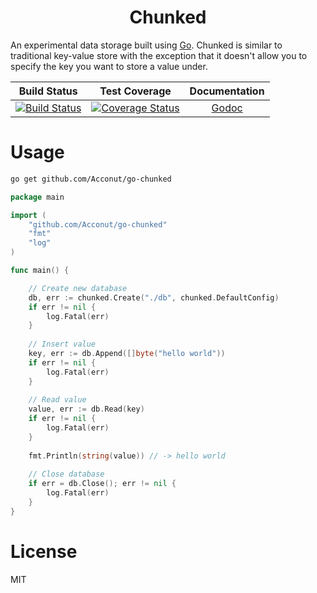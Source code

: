 <h1 align="center">Chunked</h1>

An experimental data storage built using [Go](http://golang.org). Chunked is similar to traditional key-value store with the exception that it doesn't allow you to specify the key you want to store a value under.



| Build Status | Test Coverage | Documentation |
|:-:|:-:|:-:|
| [![Build Status](https://travis-ci.org/Acconut/go-chunked.svg?branch=master)](https://travis-ci.org/Acconut/go-chunked) | [![Coverage Status](https://coveralls.io/repos/Acconut/go-chunked/badge.png?branch=master)](https://coveralls.io/r/Acconut/go-chunked?branch=master) | [Godoc](http://godoc.org/github.com/Acconut/go-chunked) |

# Usage

```bash
go get github.com/Acconut/go-chunked
```

```go
package main

import (
    "github.com/Acconut/go-chunked"
    "fmt"
    "log"
)

func main() {

    // Create new database
    db, err := chunked.Create("./db", chunked.DefaultConfig)
    if err != nil {
        log.Fatal(err)
    }
    
    // Insert value
    key, err := db.Append([]byte("hello world"))
    if err != nil {
        log.Fatal(err)
    }
    
    // Read value
    value, err := db.Read(key)
    if err != nil {
        log.Fatal(err)
    }
    
    fmt.Println(string(value)) // -> hello world
    
    // Close database
    if err = db.Close(); err != nil {
        log.Fatal(err)
    }
}
```

# License
MIT